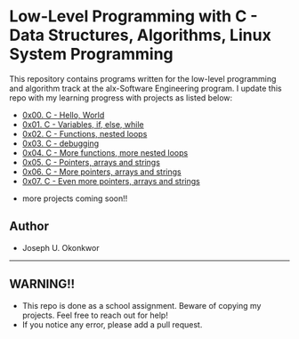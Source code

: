 # Low-Level Programming with C - Data Structures, Algorithms, Linux System Programming

This repository contains programs written for the low-level programming and
algorithm track at the alx-Software Engineering program. I update this repo with my learning progress with projects as listed below:

* [0x00. C - Hello, World](./0x00-hello_world)
* [0x01. C - Variables, if, else, while](./0x01-variables_if_else_while)
* [0x02. C - Functions, nested loops](./0x02-functions_nested_loops)
* [0x03. C - debugging](./0x03-debugging)
* [0x04. C - More functions, more nested loops](./0x04-more_functions_nested_loops)
* [0x05. C - Pointers, arrays and strings](./0x05-pointers_arrays_strings)
* [0x06. C - More pointers, arrays and strings](./0x06-pointers_arrays_strings)
* [0x07. C - Even more pointers, arrays and strings](./0x07-pointers_arrays_strings)

- more projects coming soon!!

## Author 
+ Joseph U. Okonkwor

---

## WARNING!!
- This repo is done as a school assignment. Beware of copying my projects. Feel free to reach out for help!
- If you notice any error, please add a pull request.
